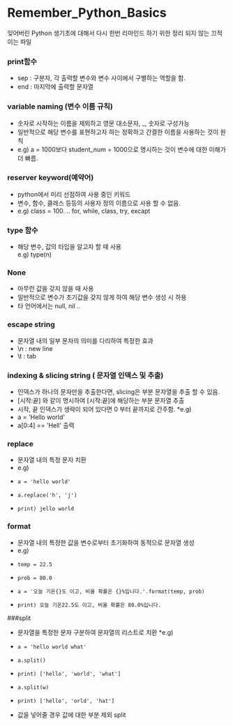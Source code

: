 # Remember_Python_Basics
잊어버린 Python 생기초에 대해서 다시 한번 리마인드 하기 위한 정리 되지 않는 끄적이는 파일
### print함수<br>
 * sep : 구분자, 각 출력할 변수와 변수 사이에서 구별하는 역할을 함. <br>
 * end : 마지막에 출력할 문자열 <br>

### variable naming (변수 이름 규칙)
 * 숫자로 시작하는 이름을 제외하고 영문 대소문자, _, 숫자로 구성가능
 * 일반적으로 해당 변수를 표현하고자 하는 정확하고 간결한 이름을 사용하는 것이 원칙
 * e.g)  a = 1000보다 student_num = 1000으로 명시하는 것이 변수에 대한 이해가 더 빠름.<br>

### reserver keyword(예약어)
* python에서 미리 선점하여 사용 중인 키워드
* 변수, 함수, 클래스 등등의 사용자 정의 이름으로 사용 할 수 없음.
* e.g) class = 100.  .. for, while, class, try, excapt 

### type 함수
* 해당 변수, 값의 타입을 알고자 할 때 사용<br>
e.g) type(n)


### None
* 아무런 값을 갖지 않을 때 사용
* 일반적으로 변수가 초기값을 갖지 않게 하여 해당 변수 생성 시 하용
* 타 언어에서는 null, nil ..

### escape string
* 문자열 내의 일부 문자의 의미를 다리하여 특정한 효과 
* \n : new line 
* \t : tab

### indexing & slicing string ( 문자열 인덱스 및 추출)
* 인덱스가 하나의 문자만을 추출한다면, slicing은 부분 문자열을 추출 할 수 있음.
* [시작:끝] 와 같이 명시하여 [시작:끝]에 해당하는 부분 문자열 추출
* 시작, 끝 인덱스가 생략이 되어 있다면 0 부터 끝까지로 간주함.
*e.g)
* a = 'Hello world'  
* a[0:4] ==   'Hell' 출력

### replace
* 문자열 내의 특정 문자 치환
* e.g)
*     a = 'hello world'
*     a.replace('h', 'j')
*     print) jello world


### format
* 문자열 내의 특정한 값을 변수로부터 초기화하여 동적으로 문자열 생성
* e.g)
*     temp = 22.5
*     prob = 80.0
*     a = '오늘 기온{}도 이고, 비올 확률은 {}%입니다.'.format(temp, prob)
*     print) 오늘 기온22.5도 이고, 비올 확률은 80.0%입니다.

###split
* 문자열을 특정한 문자 구분하여 문자열의 리스트로 치환
*e.g)
*     a = 'hello world what'
*     a.split()
*     print) ['hello', 'world', 'what']

*     a.split(w)
*     print) ['hello', 'orld', 'hat']
* 값을 넣어줄 경우 값에 대한 부분 제외 split

